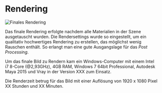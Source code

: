 # Rendering

![Finales Rendering](images/lampe.png)

Das finale Rendering erfolgte nachdem alle Materialien in der Szene ausgetauscht wurden. Die Rendersettings wurde so eingestellt, um ein qualitativ hochwertiges Rendering zu erstellen, das möglichst wenig Rauschen enthält. So erlangt man eine gute Ausgangslage für das *Post Processing*.

Um das finale Bild zu Rendern kam ein Windows-Computer mit einem Intel i7 8-Core (@2,93GHz), 4GB RAM, Windows 7 64bit Professional, Autodesk Maya 2015 und Vray in der Version XXX zum Einsatz.

Die Renderzeit betrug für das Bild mit einer Auflösung von 1920 x 1080 Pixel XX Stunden und XX Minuten.

